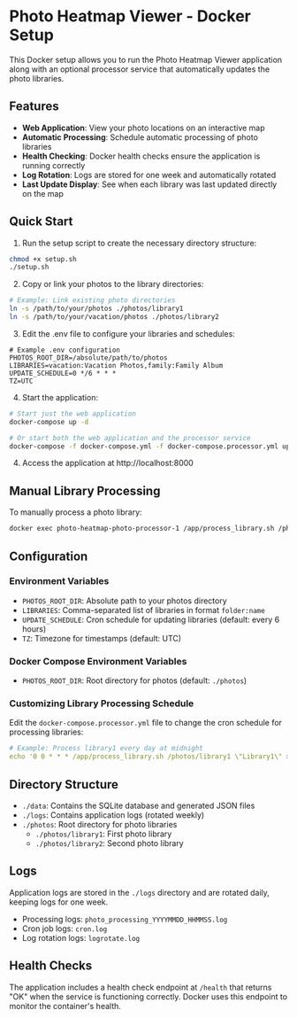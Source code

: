 # Photo Heatmap Viewer - Docker Setup

This Docker setup allows you to run the Photo Heatmap Viewer application along with an optional processor service that automatically updates the photo libraries.

## Features

- **Web Application**: View your photo locations on an interactive map
- **Automatic Processing**: Schedule automatic processing of photo libraries
- **Health Checking**: Docker health checks ensure the application is running correctly
- **Log Rotation**: Logs are stored for one week and automatically rotated
- **Last Update Display**: See when each library was last updated directly on the map

## Quick Start

1. Run the setup script to create the necessary directory structure:

```bash
chmod +x setup.sh
./setup.sh
```

2. Copy or link your photos to the library directories:

```bash
# Example: Link existing photo directories
ln -s /path/to/your/photos ./photos/library1
ln -s /path/to/your/vacation/photos ./photos/library2
```

3. Edit the .env file to configure your libraries and schedules:

```
# Example .env configuration
PHOTOS_ROOT_DIR=/absolute/path/to/photos
LIBRARIES=vacation:Vacation Photos,family:Family Album
UPDATE_SCHEDULE=0 */6 * * *
TZ=UTC
```

4. Start the application:

```bash
# Start just the web application
docker-compose up -d

# Or start both the web application and the processor service
docker-compose -f docker-compose.yml -f docker-compose.processor.yml up -d
```

4. Access the application at http://localhost:8000

## Manual Library Processing

To manually process a photo library:

```bash
docker exec photo-heatmap-photo-processor-1 /app/process_library.sh /photos/your_library "Your Library Name"
```

## Configuration

### Environment Variables

- `PHOTOS_ROOT_DIR`: Absolute path to your photos directory
- `LIBRARIES`: Comma-separated list of libraries in format `folder:name` 
- `UPDATE_SCHEDULE`: Cron schedule for updating libraries (default: every 6 hours)
- `TZ`: Timezone for timestamps (default: UTC)

### Docker Compose Environment Variables

- `PHOTOS_ROOT_DIR`: Root directory for photos (default: `./photos`)

### Customizing Library Processing Schedule

Edit the `docker-compose.processor.yml` file to change the cron schedule for processing libraries:

```yaml
# Example: Process library1 every day at midnight
echo '0 0 * * * /app/process_library.sh /photos/library1 \"Library1\" >> /app/logs/cron.log 2>&1' > /etc/cron.d/process_photos
```

## Directory Structure

- `./data`: Contains the SQLite database and generated JSON files
- `./logs`: Contains application logs (rotated weekly)
- `./photos`: Root directory for photo libraries
  - `./photos/library1`: First photo library
  - `./photos/library2`: Second photo library

## Logs

Application logs are stored in the `./logs` directory and are rotated daily, keeping logs for one week.

- Processing logs: `photo_processing_YYYYMMDD_HHMMSS.log`
- Cron job logs: `cron.log`
- Log rotation logs: `logrotate.log`

## Health Checks

The application includes a health check endpoint at `/health` that returns "OK" when the service is functioning correctly. Docker uses this endpoint to monitor the container's health.
